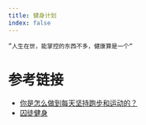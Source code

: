 ```yaml
---
title: 健身计划
index: false
---
```


```
”人生在世，能掌控的东西不多，健康算是一个“
```

##

# 参考链接

- [你是怎么做到每天坚持跑步和运动的？](https://www.zhihu.com/question/407158360)
- [囚徒健身](/daliy/220926%20囚徒健身笔记)
